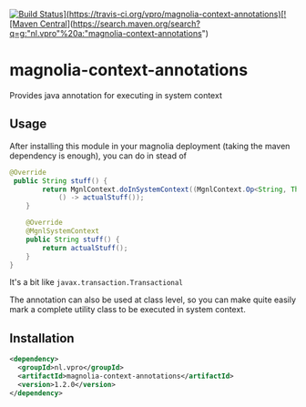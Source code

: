 [![Build Status](https://travis-ci.org/vpro/magnolia-context-annotations.svg?)](https://travis-ci.org/vpro/magnolia-context-annotations)[![Maven Central](https://img.shields.io/maven-central/v/nl.vpro/magnolia-context-annotations.svg?label=Maven%20Central)](https://search.maven.org/search?q=g:"nl.vpro"%20a:"magnolia-context-annotations")


# magnolia-context-annotations
Provides java annotation for executing in system context

## Usage
After installing this module in your magnolia deployment (taking the maven dependency is enough), you 
can do in stead of 
```java
@Override
 public String stuff() {
        return MgnlContext.doInSystemContext((MgnlContext.Op<String, Throwable>)
            () -> actualStuff());
    }
```
```java
    @Override
    @MgnlSystemContext
    public String stuff() {
        return actualStuff();
    }
}
```

It's a bit like `javax.transaction.Transactional`

The annotation can also be used at class level, so you can make quite easily mark a complete utility class to be executed in system context.


## Installation

```xml
<dependency>
  <groupId>nl.vpro</groupId>
  <artifactId>magnolia-context-annotations</artifactId>
  <version>1.2.0</version>
</dependency>
```

